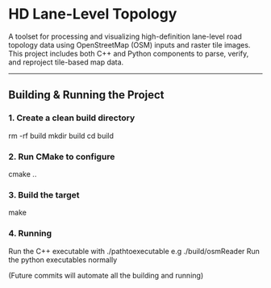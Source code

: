 # HD Lane-Level Topology

A toolset for processing and visualizing high-definition lane-level road topology data using OpenStreetMap (OSM) inputs and raster tile images. This project includes both C++ and Python components to parse, verify, and reproject tile-based map data.

---

## Building & Running the Project

### 1. Create a clean build directory
rm -rf build
mkdir build
cd build

### 2. Run CMake to configure
cmake ..

### 3. Build the target
make

### 4. Running
Run the C++ executable with ./pathtoexecutable e.g ./build/osmReader
Run the python executables normally

(Future commits will automate all the building and running)
